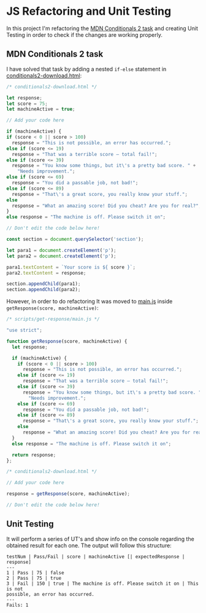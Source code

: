 # JS Refactoring and Unit Testing

In this project I'm refactoring the [MDN Conditionals
2 task](https://developer.mozilla.org/en-US/docs/Learn/JavaScript/First_steps/Test_your_skills:_Math#math_2)
and creating Unit Testing in order to check if the changes are working
properly.

## MDN Conditionals 2 task

I have solved that task by adding a nested `if-else` statement in
[conditionals2-download.html](conditionals2-download.html):

```js
/* conditionals2-download.html */

let response;
let score = 75;
let machineActive = true;

// Add your code here

if (machineActive) {
if (score < 0 || score > 100) 
  response = "This is not possible, an error has occurred.";
else if (score <= 19) 
  response = "That was a terrible score — total fail!";
else if (score <= 39) 
  response = "You know some things, but it\'s a pretty bad score. " +
    "Needs improvement.";
else if (score <= 69) 
  response = "You did a passable job, not bad!";
else if (score <= 89) 
  response = "That\'s a great score, you really know your stuff.";
else 
  response = "What an amazing score! Did you cheat? Are you for real?";
}
else response = "The machine is off. Please switch it on";

// Don't edit the code below here!

const section = document.querySelector('section');

let para1 = document.createElement('p');
let para2 = document.createElement('p');

para1.textContent = `Your score is ${ score }`;
para2.textContent = response;

section.appendChild(para1);
section.appendChild(para2);
```

However, in order to do refactoring It was moved to
[main.js](scripts/get-response/main.js) inside `getResponse(score,
machineActive)`:

```js
/* scripts/get-response/main.js */

"use strict";

function getResponse(score, machineActive) {
  let response;

  if (machineActive) {
    if (score < 0 || score > 100) 
      response = "This is not possible, an error has occurred.";
    else if (score <= 19) 
      response = "That was a terrible score — total fail!";
    else if (score <= 39) 
      response = "You know some things, but it\'s a pretty bad score. " +
        "Needs improvement.";
    else if (score <= 69) 
      response = "You did a passable job, not bad!";
    else if (score <= 89) 
      response = "That\'s a great score, you really know your stuff.";
    else 
      response = "What an amazing score! Did you cheat? Are you for real?";
  }
  else response = "The machine is off. Please switch it on";

  return response;
};
```

```js
/* conditionals2-download.html */

// Add your code here

response = getResponse(score, machineActive);

// Don't edit the code below here!
```

## Unit Testing

It will perform a series of UT's and show info on the console regarding the
obtained result for each one. The output will follow this structure:

```text
testNum | Pass/Fail | score | machineActive [| expectedResponse | response]
---
1 | Pass | 75 | false
2 | Pass | 75 | true
3 | Fail | 150 | true | The machine is off. Please switch it on | This is not
possible, an error has occurred.
---
Fails: 1
```
